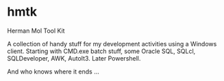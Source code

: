 # hmtk
Herman Mol Tool Kit

A collection of handy stuff for my development activities using a Windows client.
Starting with CMD.exe batch stuff, some Oracle SQL, SQLcl, SQLDeveloper, AWK, AutoIt3.
Later Powershell.

And who knows where it ends ...

